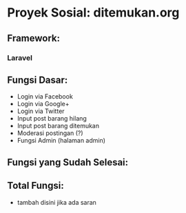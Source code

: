 # Proyek Sosial: ditemukan.org

## Framework:
### Laravel

## Fungsi Dasar:
- Login via Facebook
- Login via Google+
- Login via Twitter
- Input post barang hilang
- Input post barang ditemukan
- Moderasi postingan (?)
- Fungsi Admin (halaman admin)

## Fungsi yang Sudah Selesai:


## Total Fungsi:
- tambah disini jika ada saran